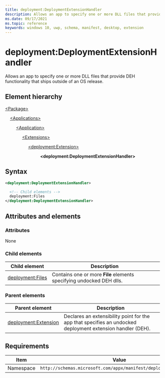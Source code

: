 ```yaml
---
title: deployment:DeploymentExtensionHandler
description: Allows an app to specify one or more DLL files that provide DEH functionality that ships outside of an OS release.
ms.date: 09/17/2021
ms.topic: reference
keywords: windows 10, uwp, schema, manifest, desktop, extension 
---
```


# deployment:DeploymentExtensionHandler

Allows an app to specify one or more DLL files that provide DEH functionality that ships outside of an OS release.

## Element hierarchy

[\<Package\>](element-package.md)

&nbsp;&nbsp;&nbsp;&nbsp;[\<Applications\>](element-applications.md)

&nbsp;&nbsp;&nbsp;&nbsp; &nbsp;&nbsp;&nbsp;&nbsp;[\<Application\>](element-application.md)

&nbsp;&nbsp;&nbsp;&nbsp; &nbsp;&nbsp;&nbsp;&nbsp; &nbsp;&nbsp;&nbsp;&nbsp;[\<Extensions\>](element-1-extensions.md)

&nbsp;&nbsp;&nbsp;&nbsp; &nbsp;&nbsp;&nbsp;&nbsp; &nbsp;&nbsp;&nbsp;&nbsp; &nbsp;&nbsp;&nbsp;&nbsp;[\<deployment:Extension\>](element-deployment-extension.md)

&nbsp;&nbsp;&nbsp;&nbsp; &nbsp;&nbsp;&nbsp;&nbsp; &nbsp;&nbsp;&nbsp;&nbsp; &nbsp;&nbsp;&nbsp;&nbsp; &nbsp;&nbsp;&nbsp;&nbsp; &nbsp;&nbsp;&nbsp;&nbsp;**\<deployment:DeploymentExtensionHandler\>**



## Syntax

```xml
<deployment:DeploymentExtensionHandler>

  <!-- Child elements -->
  deployment:Files
</deployment:DeploymentExtensionHandler>
```

## Attributes and elements

### Attributes

None

### Child elements

| Child element | Description |
|-|-|
| [deployment:Files](element-deployment-files.md) | Contains one or more **File** elements specifying undocked DEH dlls. |

### Parent elements

| Parent element | Description |
|-|-|
| [deployment:Extension](element-deployment-extension.md) | Declares an extensibility point for the app that specifies an undocked deployment extension handler (DEH). |




## Requirements

| Item  | Value  |
|--|--|
| Namespace | `http://schemas.microsoft.com/appx/manifest/deployment/windows10` |
